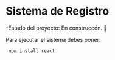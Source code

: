 <h1>Sistema de Registro</h1>

-Estado del proyecto: En construccón. 🚧

Para ejecutar el sistema debes poner:

``` npm install react```
